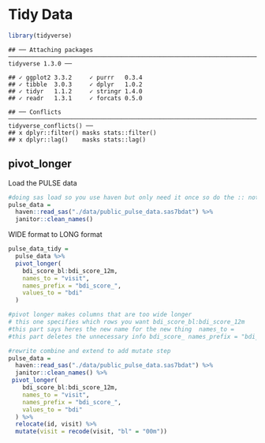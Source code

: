 Tidy Data
================

``` r
library(tidyverse)
```

    ## ── Attaching packages ──────────────────────────────────────────────────────────────────────── tidyverse 1.3.0 ──

    ## ✓ ggplot2 3.3.2     ✓ purrr   0.3.4
    ## ✓ tibble  3.0.3     ✓ dplyr   1.0.2
    ## ✓ tidyr   1.1.2     ✓ stringr 1.4.0
    ## ✓ readr   1.3.1     ✓ forcats 0.5.0

    ## ── Conflicts ─────────────────────────────────────────────────────────────────────────── tidyverse_conflicts() ──
    ## x dplyr::filter() masks stats::filter()
    ## x dplyr::lag()    masks stats::lag()

## pivot\_longer

Load the PULSE data

``` r
#doing sas load so you use haven but only need it once so do the :: not the library
pulse_data = 
  haven::read_sas("./data/public_pulse_data.sas7bdat") %>% 
  janitor::clean_names()
```

WIDE format to LONG format

``` r
pulse_data_tidy = 
  pulse_data %>% 
  pivot_longer(
    bdi_score_bl:bdi_score_12m,
    names_to = "visit",
    names_prefix = "bdi_score_",
    values_to = "bdi"
  )

#pivot longer makes columns that are too wide longer
# this one specifies which rows you want bdi_score_bl:bdi_score_12m
#this part says heres the new name for the new thing  names_to = 
#this part deletes the unnecessary info bdi_score_ names_prefix = "bdi_score_",
```

``` r
#rewrite combine and extend to add mutate step
pulse_data = 
  haven::read_sas("./data/public_pulse_data.sas7bdat") %>% 
  janitor::clean_names() %>% 
 pivot_longer(
    bdi_score_bl:bdi_score_12m,
    names_to = "visit",
    names_prefix = "bdi_score_",
    values_to = "bdi"
  ) %>% 
  relocate(id, visit) %>% 
  mutate(visit = recode(visit, "bl" = "00m"))
```
